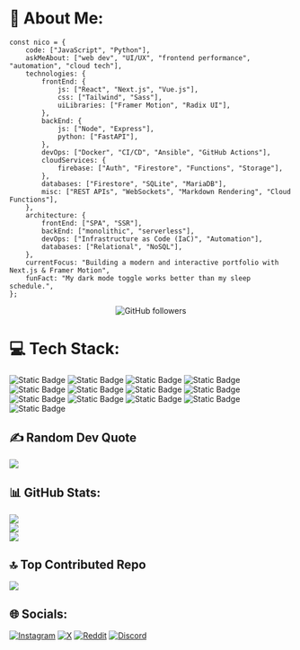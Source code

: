 # 💫 About Me:
```
const nico = {
    code: ["JavaScript", "Python"],
    askMeAbout: ["web dev", "UI/UX", "frontend performance", "automation", "cloud tech"],
    technologies: {
        frontEnd: {
            js: ["React", "Next.js", "Vue.js"],
            css: ["Tailwind", "Sass"],
            uiLibraries: ["Framer Motion", "Radix UI"],
        },
        backEnd: {
            js: ["Node", "Express"],
            python: ["FastAPI"],
        },
        devOps: ["Docker", "CI/CD", "Ansible", "GitHub Actions"],
        cloudServices: {
            firebase: ["Auth", "Firestore", "Functions", "Storage"],
        },
        databases: ["Firestore", "SQLite", "MariaDB"],
        misc: ["REST APIs", "WebSockets", "Markdown Rendering", "Cloud Functions"],
    },
    architecture: {
        frontEnd: ["SPA", "SSR"],
        backEnd: ["monolithic", "serverless"],
        devOps: ["Infrastructure as Code (IaC)", "Automation"],
        databases: ["Relational", "NoSQL"],
    },
    currentFocus: "Building a modern and interactive portfolio with Next.js & Framer Motion",
    funFact: "My dark mode toggle works better than my sleep schedule.",
};
```

<p align="center"> 
  <img alt="GitHub followers" src="https://img.shields.io/github/followers/devkTN?style=for-the-badge&logo=github&labelColor=171717&color=999999">
</p>

# 💻 Tech Stack:
![Static Badge](https://img.shields.io/badge/macOS-000000?style=for-the-badge&logo=macos&logoColor=ffffff&labelColor=171717) 
![Static Badge](https://img.shields.io/badge/javascript-F7DF1E?style=for-the-badge&logo=javascript&logoColor=F7DF1E&labelColor=171717) 
![Static Badge](https://img.shields.io/badge/VueJS-4FC08D?style=for-the-badge&logo=vuedotjs&logoColor=4FC08D&labelColor=171717) 
![Static Badge](https://img.shields.io/badge/react-61DAFB?style=for-the-badge&logo=react&logoColor=61DAFB&labelColor=171717)
![Static Badge](https://img.shields.io/badge/tailwindcss-06B6D4?style=for-the-badge&logo=tailwindcss&logoColor=06B6D4&labelColor=171717) 
![Static Badge](https://img.shields.io/badge/nextjs-000000?style=for-the-badge&logo=nextdotjs&logoColor=ffffff&labelColor=171717)
![Static Badge](https://img.shields.io/badge/nodejs-5FA04E?style=for-the-badge&logo=nodedotjs&logoColor=5FA04E&labelColor=171717) 
![Static Badge](https://img.shields.io/badge/python-3776AB?style=for-the-badge&logo=python&logoColor=3776AB&labelColor=171717) 
![Static Badge](https://img.shields.io/badge/googlecloud-4285F4?style=for-the-badge&logo=googlecloud&logoColor=4285F4&labelColor=171717)
![Static Badge](https://img.shields.io/badge/mariadb-003545?style=for-the-badge&logo=mariadb&logoColor=003545&labelColor=171717)
![Static Badge](https://img.shields.io/badge/inkscape-000000?style=for-the-badge&logo=inkscape&logoColor=ffffff&labelColor=171717)
![Static Badge](https://img.shields.io/badge/github-000000?style=for-the-badge&logo=github&logoColor=ffffff&labelColor=171717)
![Static Badge](https://img.shields.io/badge/gitlab-%23FC6D26?style=for-the-badge&logo=gitlab&logoColor=%23FC6D26&labelColor=171717)

## ✍️ Random Dev Quote
![](https://quotes-github-readme.vercel.app/api?type=horizontal&theme=radical)

## 📊 GitHub Stats:
![](https://nirzak-streak-stats.vercel.app/?user=devkTN&theme=vue-dark&hide_border=false)<br/>
![](https://github-readme-stats.vercel.app/api?username=devkTN&theme=vue-dark&hide_border=false&include_all_commits=true&count_private=false)<br/>
![](https://github-readme-stats.vercel.app/api/top-langs/?username=devkTN&theme=vue-dark&hide_border=false&include_all_commits=true&count_private=false&layout=compact)

## 🔝 Top Contributed Repo
![](https://github-contributor-stats.vercel.app/api?username=devkTN&limit=5&theme=vue-dark&combine_all_yearly_contributions=true)

## 🌐 Socials:
[![Instagram](https://img.shields.io/badge/instagram-%23FF0069?style=for-the-badge&logo=instagram&logoColor=%23FF0069&labelColor=%23171717)](https://instagram.com/dev.ktn)
[![X](https://img.shields.io/badge/profile-%23000000?style=for-the-badge&logo=x&logoColor=%23ffffff&labelColor=%23171717)](https://x.com/kTN_cs)
[![Reddit](https://img.shields.io/badge/reddit-%23FF4500?style=for-the-badge&logo=reddit&logoColor=%23FF4500&labelColor=171717)](https://www.reddit.com/user/kTNdev/)
[![Discord](https://img.shields.io/badge/Discord-%235865F2?style=for-the-badge&logo=discord&logoColor=%235865F2&labelColor=%23171717)](https://discord.gg/am2zdGxQHH)
